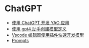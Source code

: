 # ChatGPT

- [使用 ChatGPT 开发 YAO 应用](%E4%BD%BF%E7%94%A8ChatGPT%E5%BC%80%E5%8F%91YAO%E5%BA%94%E7%94%A8.md)
- [使用 gpt4 助手创建模型定义](%E4%BD%BF%E7%94%A8gpt4%E5%8A%A9%E6%89%8B%E5%88%9B%E5%BB%BA%E6%A8%A1%E5%9E%8B%E5%AE%9A%E4%B9%89.md)
- [Vscode 编辑器使用插件快速开发模型](Vscode%E7%BC%96%E8%BE%91%E5%99%A8%E4%BD%BF%E7%94%A8%E6%8F%92%E4%BB%B6%E5%BF%AB%E9%80%9F%E5%BC%80%E5%8F%91%E6%A8%A1%E5%9E%8B.md)
- [Prompts](Prompts/index)

